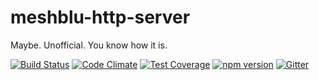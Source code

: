 # meshblu-http-server
Maybe. Unofficial. You know how it is.

[![Build Status](https://travis-ci.org/octoblu/meshblu-http-server.svg?branch=master)](https://travis-ci.org/octoblu/meshblu-http-server)
[![Code Climate](https://codeclimate.com/github/octoblu/meshblu-http-server/badges/gpa.svg)](https://codeclimate.com/github/octoblu/meshblu-http-server)
[![Test Coverage](https://codeclimate.com/github/octoblu/meshblu-http-server/badges/coverage.svg)](https://codeclimate.com/github/octoblu/meshblu-http-server)
[![npm version](https://badge.fury.io/js/meshblu-http-server.svg)](http://badge.fury.io/js/meshblu-http-server)
[![Gitter](https://badges.gitter.im/octoblu/help.svg)](https://gitter.im/octoblu/help)
